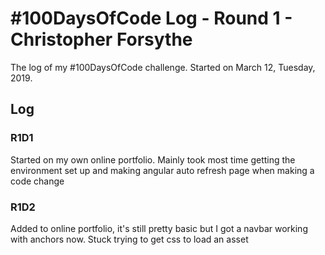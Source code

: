 # #100DaysOfCode Log - Round 1 - Christopher Forsythe 

The log of my #100DaysOfCode challenge. Started on March 12, Tuesday, 2019.

## Log

### R1D1 
Started on my own online portfolio. Mainly took most time getting the environment set up and making angular auto refresh page when making a code change

### R1D2
Added to online portfolio, it's still pretty basic but I got a navbar working with anchors now. Stuck trying to get css to load an asset
